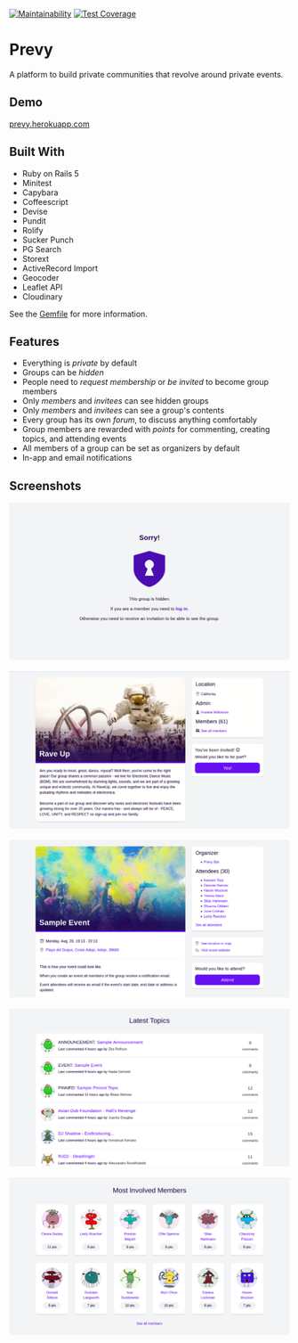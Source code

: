 [![Maintainability](https://api.codeclimate.com/v1/badges/4ff8c244d2d53411887b/maintainability)](https://codeclimate.com/github/lujanfernaud/prevy/maintainability) [![Test Coverage](https://api.codeclimate.com/v1/badges/4ff8c244d2d53411887b/test_coverage)](https://codeclimate.com/github/lujanfernaud/prevy/test_coverage)

# Prevy

A platform to build private communities that revolve around private events.

## Demo


[prevy.herokuapp.com](https://prevy.herokuapp.com/)

## Built With

- Ruby on Rails 5
- Minitest
- Capybara
- Coffeescript
- Devise
- Pundit
- Rolify
- Sucker Punch
- PG Search
- Storext
- ActiveRecord Import
- Geocoder
- Leaflet API
- Cloudinary

See the [Gemfile](Gemfile) for more information.

## Features

- Everything is *private* by default
- Groups can be *hidden*
- People need to *request membership* or *be invited* to become group members
- Only *members* and *invitees* can see hidden groups
- Only *members* and *invitees* can see a group's contents
- Every group has its own *forum*, to discuss anything comfortably
- Group members are rewarded with *points* for commenting, creating topics, and attending events
- All members of a group can be set as organizers by default
- In-app and email notifications

## Screenshots

<kbd>
  <img src="public/images/promo/hidden_group.png" alt="Hidden Group">
</kbd>  
&nbsp;
<kbd>
  <img src="public/images/promo/rave_up.png" alt="Rave Up Group">
</kbd>  
&nbsp;
<kbd>
  <img src="public/images/promo/sample_event.png" alt="Private Event">
</kbd>  
&nbsp;
<kbd>
  <img src="public/images/promo/latest_topics.png" alt="Group Forum">
</kbd>  
&nbsp;
<kbd>
  <img src="public/images/promo/most_involved_members.png" alt="Most Involved Members">
</kbd>
